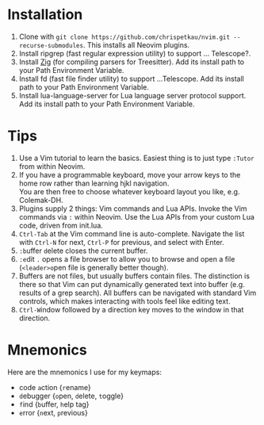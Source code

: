 # Installation
1. Clone with `git clone https://github.com/chrispetkau/nvim.git --recurse-submodules`. This installs all Neovim
plugins.
2. Install ripgrep (fast regular expression utility) to support ... Telescope?.
3. Install [Zig](https://ziglang.org/download/) (for compiling parsers for Treesitter). Add its install path to your 
Path Environment Variable.
4. Install fd (fast file finder utility) to support ...Telescope. Add its install path to your Path Environment 
Variable.
5. Install lua-language-server for Lua language server protocol support. Add its install path to your Path Environment 
Variable.

# Tips
1. Use a Vim tutorial to learn the basics. Easiest thing is to just type `:Tutor` from within Neovim.
2. If you have a programmable keyboard, move your arrow keys to the home row rather than learning hjkl navigation.  
You are then free to choose whatever keyboard layout you like, e.g. Colemak-DH.
3. Plugins supply 2 things: Vim commands and Lua APIs. Invoke the Vim commands via `:` within Neovim. Use the Lua APIs
from your custom Lua code, driven from init.lua.
4. `Ctrl-Tab` at the Vim command line is auto-complete. Navigate the list with `Ctrl-N` for next, `Ctrl-P` for previous, and
select with Enter.
5. `:b`uffer `d`elete closes the current buffer.
6. `:e`dit `.` opens a file browser to allow you to browse and open a file (`<leader>o`pen file is generally better
though).
7. Buffers are not files, but usually buffers contain files. The distinction is there so that Vim can put dynamically
generated text into buffer (e.g. results of a grep search). All buffers can be navigated with standard Vim controls,
which makes interacting with tools feel like editing text.
8. `Ctrl-W`indow followed by a direction key moves to the window in that direction.

# Mnemonics
Here are the mnemonics I use for my keymaps:
- code `a`ction {`r`ename}
- `d`ebugger {`o`pen, `d`elete, `t`oggle}
- `f`ind {`b`uffer, `h`elp tag}
- `e`rror {`n`ext, `p`revious}
